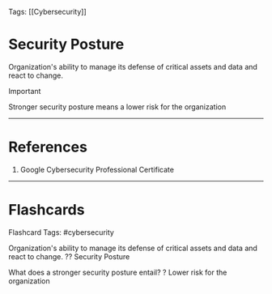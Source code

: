 Tags: [[Cybersecurity]]
# Security Posture

Organization's ability to manage its defense of critical assets and data and react to change.

>[!important] 
>Stronger security posture means a lower risk for the organization

---
# References

1. Google Cybersecurity Professional Certificate

---
# Flashcards

Flashcard Tags: #cybersecurity 

Organization's ability to manage its defense of critical assets and data and react to change.
??
Security Posture
<!--SR:!2024-06-02,27,270!2024-05-11,7,210-->

What does a stronger security posture entail?
?
Lower risk for the organization
<!--SR:!2024-05-12,13,270-->